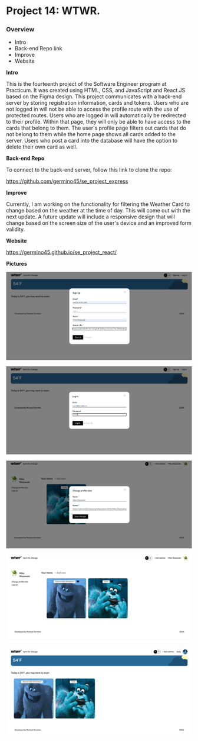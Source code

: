 # Project 14: WTWR.

### Overview

- Intro
- Back-end Repo link
- Improve
- Website

**Intro**

This is the fourteenth project of the Software Engineer program at Practicum. It was created using HTML, CSS, and JavaScript and React.JS based on the Figma design. This project communicates with a back-end server by storing registration information, cards and tokens. Users who are not logged in will not be able to access the profile route with the use of protected routes. Users who are logged in will automatically be redirected to their profile. Within that page, they will only be able to have access to the cards that belong to them. The user's profile page filters out cards that do not belong to them while the home page shows all cards added to the server. Users who post a card into the database will have the option to delete their own card as well.

**Back-end Repo**

To connect to the back-end server, follow this link to clone the repo:

https://github.com/germino45/se_project_express

**Improve**

Currently, I am working on the functionality for filtering the Weather Card to change based on the weather at the time of day. This will come out with the next update. A future update will include a responsive design that will change based on the screen size of the user's device and an improved form validity.

**Website**

https://germino45.github.io/se_project_react/

**Pictures**

![](./src/images/WTWR_sign_up.png)

![](./src/images/WTWR_sign_in.png)

![](./src/images/WTWR_edit_profile.png)

![](./src/images/WTWR_profile.png)

![](./src/images/WTWR_homepage_new_profile.png)
